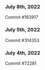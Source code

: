 ### July 8th, 2022

Commit #183917

### July 5th, 2022

Commit #314353


### July 4th, 2022

Commit #72281
